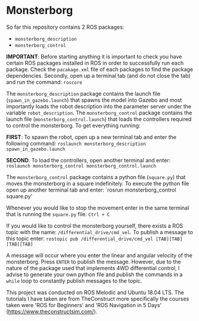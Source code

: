 # Monsterborg
So far this repository contains 2 ROS packages: 
* `monsterborg_description` 
* `monsterborg_control`

**IMPORTANT**: Before starting anything it is important to check you have certain ROS packages installed in ROS in order to successfully run each package. Check the `pacakage.xml` file of each packages to find the package dependencies. Secondly, open up a terminal tab (and do not close the tab) and run the command: `roscore`

The `monsterborg_description` package contains the launch file (`spawn_in_gazebo.launch`) that spawns the model into Gazebo and most importantly loads the robot description into the parameter server under the variable `robot_description`. The `monsterborg_control` package contains the launch file (`monsterborg_control.launch`) that loads the controllers required to control the monsterborg. To get everything running: 

**FIRST**: To spawn the robot, open up a new terminal tab and enter the following command: `roslaunch monsterborg_description spawn_in_gazebo.launch` 

**SECOND**: To load the controllers, open another terminal and enter: `roslaunch monsterborg_control monsterborg_control.launch`

The `monsterborg_control` package contains a python file (`square.py`) that moves the monsterborg in a square indefinitely. To execute the python file open up another 
terminal tab and enter: `rosrun monsterborg_control square.py' 

Whenever you would like to stop the movement enter in the same terminal that is running the `square.py` file: `Ctrl + C` 

If you would like to control the monsterborg yourself, there exists a ROS topic with the name: `/differential_drive/cmd_vel`. To publish a message 
to this topic enter: `rostopic pub /differential_drive/cmd_vel [TAB][TAB] [TAB][TAB]`

A message will occur where you enter the linear and angular velocity of the monsterborg. Press `ENTER` to publish the message. However, due to the nature 
of the package used that implements 4WD differential control, I advise to generate your own python file and publish the commands in a `while` loop to constantly
publish messages to the topic. 

This project was conducted on ROS Melodic and Ubuntu 18.04 LTS. The tutorials I have taken are from TheConstruct more specifically the courses taken were 'ROS for Beginners' and 'ROS Navigation in 5 Days' (https://www.theconstructsim.com/). 







